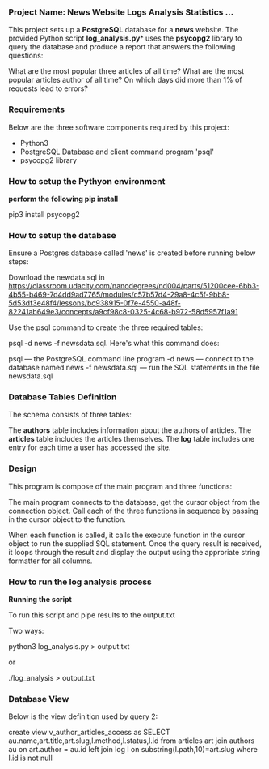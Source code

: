 
### Project Name: News Website Logs Analysis Statistics ...
This project sets up a **PostgreSQL** database for a **news** website.
The provided Python script **log_analysis.py*** uses the **psycopg2** library to query 
the database and produce a report that answers the following questions:

What are the most popular three articles of all time?
What are the most popular articles author of all time?
On which days did more than 1% of requests lead to errors?

### Requirements

Below are the three software components required by this project:

- Python3
- PostgreSQL Database and client command program 'psql'
- psycopg2 library

### How to setup the Pythyon environment

**perform the following pip install**

pip3 install psycopg2

### How to setup the database

Ensure a Postgres database called 'news' is created before running below steps:

Download the newdata.sql in 
https://classroom.udacity.com/nanodegrees/nd004/parts/51200cee-6bb3-4b55-b469-7d4dd9ad7765/modules/c57b57d4-29a8-4c5f-9bb8-5d53df3e48f4/lessons/bc938915-0f7e-4550-a48f-82241ab649e3/concepts/a9cf98c8-0325-4c68-b972-58d5957f1a91

Use the psql command to create the three required tables:

psql -d news -f newsdata.sql.
Here's what this command does:

psql — the PostgreSQL command line program
-d news — connect to the database named news 
-f newsdata.sql — run the SQL statements in the file newsdata.sql



### Database Tables Definition

The schema consists of three tables:

The **authors** table includes information about the authors of articles.
The **articles** table includes the articles themselves.
The **log** table includes one entry for each time a user has accessed the site.



### Design

This program is compose of the main program and three functions:

The main program connects to the database, get the cursor object from the connection object.  Call each of the three functions in sequence by passing in the cursor object to the function.

When each function is called, it calls the execute function in the cursor object to run the supplied SQL statement.  Once the query result is received, it loops through the result and display the output using the approriate string formatter for all columns.



### How to run the log analysis process

**Running the script**

To run this script and pipe results to the output.txt

Two ways:

python3 log_analysis.py > output.txt

or 

./log_analysis > output.txt



### Database View


Below is the view definition used by query 2:

create view v_author_articles_access as 
SELECT au.name,art.title,art.slug,l.method,l.status,l.id
from articles art join authors au on art.author = au.id
left join log l on substring(l.path,10)=art.slug
where l.id is not null
